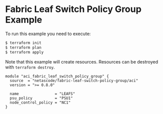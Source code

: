 <!-- BEGIN_TF_DOCS -->
# Fabric Leaf Switch Policy Group Example

To run this example you need to execute:

```bash
$ terraform init
$ terraform plan
$ terraform apply
```

Note that this example will create resources. Resources can be destroyed with `terraform destroy`.

```hcl
module "aci_fabric_leaf_switch_policy_group" {
  source  = "netascode/fabric-leaf-switch-policy-group/aci"
  version = ">= 0.8.0"

  name                = "LEAFS"
  psu_policy          = "PSU1"
  node_control_policy = "NC1"
}
```
<!-- END_TF_DOCS -->